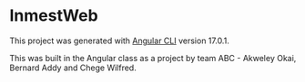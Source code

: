 # InmestWeb

This project was generated with [Angular CLI](https://github.com/angular/angular-cli) version 17.0.1.

This was built in the Angular class as a project by team ABC - Akweley Okai, Bernard Addy and Chege Wilfred.
